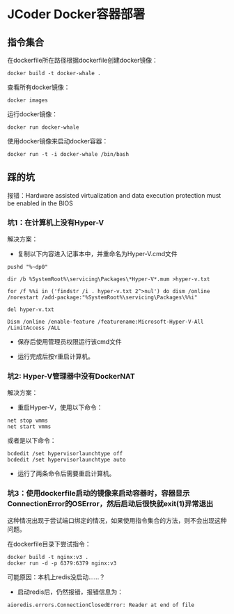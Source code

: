 # JCoder Docker容器部署

## 指令集合
在dockerfile所在路径根据dockerfile创建docker镜像：
```
docker build -t docker-whale .
```

查看所有docker镜像：
```
docker images
```

运行docker镜像：
```
docker run docker-whale
```

使用docker镜像来启动docker容器：
```
docker run -t -i docker-whale /bin/bash
```

## 踩的坑

报错：Hardware assisted virtualization and data execution protection must be enabled in the BIOS

### 坑1：在计算机上没有Hyper-V    

解决方案：
- 复制以下内容进入记事本中，并重命名为Hyper-V.cmd文件
```
pushd "%~dp0"

dir /b %SystemRoot%\servicing\Packages\*Hyper-V*.mum >hyper-v.txt

for /f %%i in ('findstr /i . hyper-v.txt 2^>nul') do dism /online /norestart /add-package:"%SystemRoot%\servicing\Packages\%%i"

del hyper-v.txt

Dism /online /enable-feature /featurename:Microsoft-Hyper-V-All /LimitAccess /ALL
```

- 保存后使用管理员权限运行该cmd文件

- 运行完成后按```Y```重启计算机。

### 坑2: Hyper-V管理器中没有DockerNAT

解决方案：     

- 重启Hyper-V，使用以下命令：        
```
net stop vmms
net start vmms
```

或者是以下命令：
```
bcdedit /set hypervisorlaunchtype off 
bcdedit /set hypervisorlaunchtype auto
```

- 运行了两条命令后需要重启计算机。

### 坑3：使用dockerfile启动的镜像来启动容器时，容器显示ConnectionError的OSError，然后启动后很快就exit(1)异常退出

这种情况出现于尝试端口绑定的情况，如果使用指令集合的方法，则不会出现这种问题。

在dockerfile目录下尝试指令：
```
docker build -t nginx:v3 .
docker run -d -p 6379:6379 nginx:v3
```

可能原因：本机上redis没启动……？

- 启动redis后，仍然报错，报错信息为：
```
aioredis.errors.ConnectionClosedError: Reader at end of file
```
